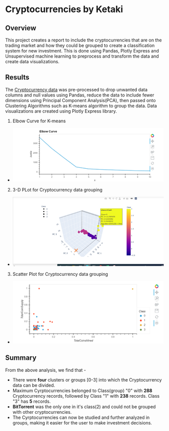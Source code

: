 # Cryptocurrencies by Ketaki
## Overview 
This project creates a report to include the cryptocurrencies that are on the trading market and how they could be grouped to create a classification system for new investment.
This is done using Pandas, Plotly Express and Unsupervised machine learning to preprocess and transform the data and create data visualizations.
## Results
The [Cryptocurrency data](https://github.com/ketpradh/Cryptocurrencies/blob/main/Resources/crypto_data.csv) was pre-processed to drop unwanted data columns and null values using Pandas, reduce the data to include fewer dimensions using Principal Component Analysis(PCA), then passed onto Clustering Algorithms such as K-means algorithm to group the data. Data visualizations are created using Plotly Express library.

1. Elbow Curve for K-means 
- ![Elbow Curve](https://github.com/ketpradh/Cryptocurrencies/blob/main/Resources/Elbow%20Curve.PNG)

2. 3-D PLot for Cryptocurrency data grouping
-  ![3-D Plot](https://github.com/ketpradh/Cryptocurrencies/blob/main/Resources/Detailed%203-D%20Curve%20for%20Precitions.PNG)
 
3. Scatter Plot for Cryptocurrency data grouping
- ![Scatter Plot](https://github.com/ketpradh/Cryptocurrencies/blob/main/Resources/Scatter%20Plot.PNG)

## Summary
From the above analysis, we find that -
- There were **four** clusters or groups [0-3] into which the Cryptocurrency data can be divided. 
- Maximum Cyrptocurrencies belonged to Class(group) "0"  with **288** Cryptocurrency records, followed by Class "1" with **238** records. Class "3" has **5** records.
- **BitTorrent** was the only one in it's class(2) and could not be grouped with other cryptocurrencies.
- The Cyrptocurrencies can now be studied and further analyzed in groups, making it easier for the user to make investment decisions.
  
